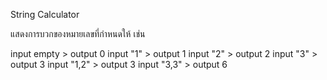 String Calculator

แสดงการบวกของหมายเลขที่กำหนดให้ เช่น

input empty > output 0
input "1" > output 1
input "2" > output 2
input "3" > output 3
input "1,2" > output 3
input "3,3" > output 6
